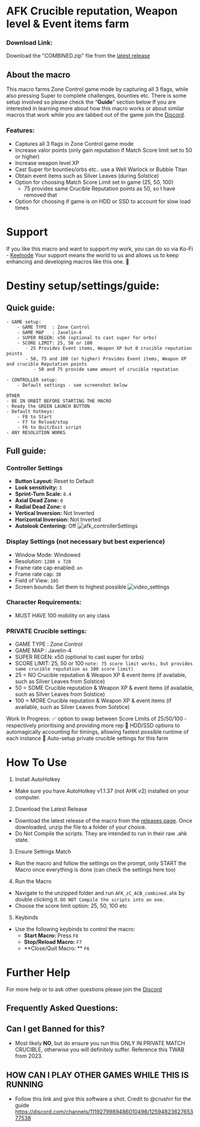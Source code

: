# AFK Crucible reputation, Weapon level & Event items farm
### Download Link:
Download the "COMBINED.zip" file from the [latest release](https://github.com/KeelNode/afk_pvp_tabbedout_zc/releases/)

## About the macro
This macro farms Zone Control game mode by capturing all 3 flags, while also pressing Super to complete challenges, bounties etc. There is some setup involved so please check the "**Guide**" section below
If you are interested in learning more about how this macro works or about similar macros that work while you are tabbed out of the game join the [Discord](https://thrallway.com).

### Features:
- Captures all 3 flags in Zone Control game mode
- Increase valor points (only gain reputation if Match Score limit set to 50 or higher)
- Increase weapon level XP
- Cast Super for bounties/orbs etc.. use a Well Warlock or Bubble Titan
- Obtain event items such as Silver Leaves (during Solstice)
- Option for choosing Match Score Limit set in game (25, 50, 100)
  - 75 provides same Crucible Reputation points as 50, so I have removed that
- Option for choosing if game is on HDD or SSD to account for slow load times

# Support
If you like this macro and want to support my work, you can do so via Ko-Fi - [Keelnode](https://ko-fi.com/kielchrishi)
Your support means the world to us and allows us to keep enhancing and developing macros like this one. 🥰

# Destiny setup/settings/guide:
## Quick guide:
```
- GAME setup:
    - GAME TYPE  : Zone Control
    - GAME MAP   : Javelin-4
    - SUPER REGEN: x50 (optional to cast super for orbs)
    - SCORE LIMIT: 25, 50 or 100
       - 25 Provides Event items, Weapon XP but 0 crucible reputation points 
       - 50, 75 and 100 (or higher) Provides Event items, Weapon XP and crucible Reputation points
          - 50 and 75 provide same amount of crucible reputation

- CONTROLLER setup:
    - Default settings - see screenshot below

OTHER 
- BE IN ORBIT BEFORE STARTING THE MACRO 
- Ready the GREEN LAUNCH BUTTON 
- Default hotkeys: 
    - F8 to Start
    - F7 to Reload/stop
    - F6 to Quit/Exit script
- ANY RESOLUTION WORKS
```
  
## Full guide:

### Controller Settings
- **Button Layout:** Reset to Default
- **Look sensitivity:** `3`
- **Sprint-Turn Scale:** `0.4`
- **Axial Dead Zone:** `0`
- **Radial Dead Zone:** `0`
- **Vertical Inversion:** Not Inverted
- **Horizontal Inversion:** Not Inverted
- **Autolook Centering:** Off
![afk_controllerSettings](https://github.com/user-attachments/assets/ef717555-ea9b-4537-a74d-8496265249fa)

### Display Settings (not necessary but best experience)
- Window Mode: Windowed
- Resolution: `1280 x 720`
- Frame rate cap enabled: `on`
- Frame rate cap: `30`
- Field of View: `105`
- Screen bounds: Set them to highest possible
![video_settings](https://github.com/user-attachments/assets/66a49ce9-8f33-4c8b-b426-e955a05ec8ff)

### Character Requirements:
- MUST HAVE 100 mobility on any class

### PRIVATE Crucible settings:
 - GAME TYPE  : Zone Control
 - GAME MAP   : Javelin-4
 - SUPER REGEN: x50 (optional to cast super for orbs)
 - SCORE LIMIT: 25, 50 or 100
`note: 75 score limit works, but provides same crucible reputation as 100 score limit)`
  - 25  = NO   Crucible reputation & Weapon XP & event items (if available, such as Silver Leaves from Solstice)
  - 50  = SOME Crucible reputation & Weapon XP & event items (if available, such as Silver Leaves from Solstice)
  - 100 = MORE Crucible reputation & Weapon XP & event items (if available, such as Silver Leaves from Solstice)

Work In Progress:
✅ option to swap between Score Limits of 25/50/100 - respectively prioritising and providing more rep
🚧 HDD/SSD options to automagically accounting for timings, allowing fastest possible runtime of each instance 
🚧 Auto-setup private crucible settings for this farm

# How To Use
1. Install AutoHotkey
- Make sure you have AutoHotkey v1.1.37 (not AHK v2) installed on your computer.

2. Download the Latest Release
- Download the latest release of the macro from the [releases page](https://github.com/KeelNode/afk_pvp_tabbedout_zc/releases).
Once downloaded, unzip the file to a folder of your choice.
- Do Not Compile the scripts. They are intended to run in their raw .ahk state.

3. Ensure Settings Match
- Run the macro and follow the settings on the prompt, only START the Macro once everything is done (can check the settings here too)
  
4. Run the Macro
- Navigate to the unzipped folder and run `AFK_zC_ACB_combined.ahk` by double clicking it. `DO NOT Compile the scripts into an exe.`
- Choose the score limit option: 25, 50, 100 etc

5. Keybinds
- Use the following keybinds to control the macro:
    - **Start Macro:** Press `F8`
    - **Stop/Reload Macro:** `F7`
    - **Close/Quit Macro: ** `F6`

# Further Help
For more help or to ask other questions please join the [Discord](https://thrallway.com)

## Frequently Asked Questions:
## Can I get Banned for this?
- Most likely **NO**, but do ensure you run this ONLY IN PRIVATE MATCH CRUCIBLE, otherwise you will definitely suffer. Reference this TWAB from 2023.

## HOW CAN I PLAY OTHER GAMES WHILE THIS IS RUNNING
- Follow this link and give this software a shot. Credit to @crushrr for the guide https://discord.com/channels/1119279989486010498/1259482362765377538
